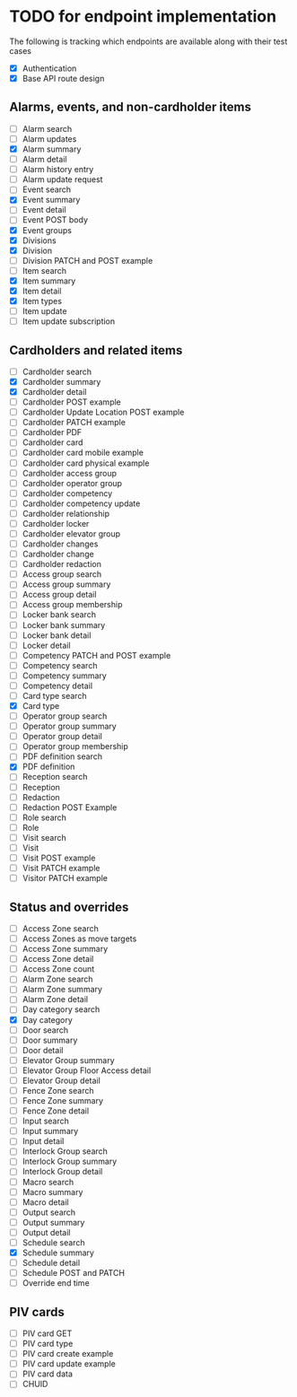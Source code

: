 # TODO for endpoint implementation

The following is tracking which endpoints are available along with their test cases

- [x] Authentication
- [x] Base API route design

## Alarms, events, and non-cardholder items

- [ ] Alarm search
- [ ] Alarm updates
- [x] Alarm summary
- [ ] Alarm detail
- [ ] Alarm history entry
- [ ] Alarm update request
- [ ] Event search
- [x] Event summary
- [ ] Event detail
- [ ] Event POST body
- [x] Event groups
- [x] Divisions
- [x] Division
- [ ] Division PATCH and POST example
- [ ] Item search
- [x] Item summary
- [x] Item detail
- [x] Item types
- [ ] Item update
- [ ] Item update subscription

## Cardholders and related items

- [ ] Cardholder search
- [x] Cardholder summary
- [x] Cardholder detail
- [ ] Cardholder POST example
- [ ] Cardholder Update Location POST example
- [ ] Cardholder PATCH example
- [ ] Cardholder PDF
- [ ] Cardholder card
- [ ] Cardholder card mobile example
- [ ] Cardholder card physical example
- [ ] Cardholder access group
- [ ] Cardholder operator group
- [ ] Cardholder competency
- [ ] Cardholder competency update
- [ ] Cardholder relationship
- [ ] Cardholder locker
- [ ] Cardholder elevator group
- [ ] Cardholder changes
- [ ] Cardholder change
- [ ] Cardholder redaction
- [ ] Access group search
- [ ] Access group summary
- [ ] Access group detail
- [ ] Access group membership
- [ ] Locker bank search
- [ ] Locker bank summary
- [ ] Locker bank detail
- [ ] Locker detail
- [ ] Competency PATCH and POST example
- [ ] Competency search
- [ ] Competency summary
- [ ] Competency detail
- [ ] Card type search
- [x] Card type
- [ ] Operator group search
- [ ] Operator group summary
- [ ] Operator group detail
- [ ] Operator group membership
- [ ] PDF definition search
- [x] PDF definition
- [ ] Reception search
- [ ] Reception
- [ ] Redaction
- [ ] Redaction POST Example
- [ ] Role search
- [ ] Role
- [ ] Visit search
- [ ] Visit
- [ ] Visit POST example
- [ ] Visit PATCH example
- [ ] Visitor PATCH example

## Status and overrides

- [ ] Access Zone search
- [ ] Access Zones as move targets
- [ ] Access Zone summary
- [ ] Access Zone detail
- [ ] Access Zone count
- [ ] Alarm Zone search
- [ ] Alarm Zone summary
- [ ] Alarm Zone detail
- [ ] Day category search
- [x] Day category
- [ ] Door search
- [ ] Door summary
- [ ] Door detail
- [ ] Elevator Group summary
- [ ] Elevator Group Floor Access detail
- [ ] Elevator Group detail
- [ ] Fence Zone search
- [ ] Fence Zone summary
- [ ] Fence Zone detail
- [ ] Input search
- [ ] Input summary
- [ ] Input detail
- [ ] Interlock Group search
- [ ] Interlock Group summary
- [ ] Interlock Group detail
- [ ] Macro search
- [ ] Macro summary
- [ ] Macro detail
- [ ] Output search
- [ ] Output summary
- [ ] Output detail
- [ ] Schedule search
- [x] Schedule summary
- [ ] Schedule detail
- [ ] Schedule POST and PATCH
- [ ] Override end time

## PIV cards

- [ ] PIV card GET
- [ ] PIV card type
- [ ] PIV card create example
- [ ] PIV card update example
- [ ] PIV card data
- [ ] CHUID
